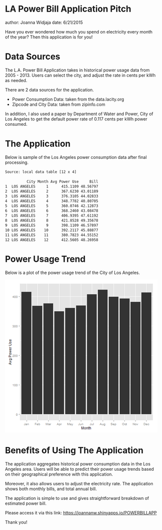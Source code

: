 LA Power Bill Application Pitch
========================================================
author: Joanna Widjaja
date: 6/21/2015

Have you ever wondered how much you spend on electricity every month of the year? 
Then this application is for you!

Data Sources
========================================================
The L.A. Power Bill Application takes in historical power usage data from 2005 - 2013. 
Users can select the city, and adjust the rate in cents per kWh as needed. 

There are 2 data sources for the application. 

- Power Consumption Data: taken from the data.lacity.org
- Zipcode and City Data: taken from zipinfo.com 

In addition, I also used a paper by Department of Water and Power, City of Los Angeles to get the default power rate of 0.117 cents per kWh power consumed. 

The Application
========================================================
Below is sample of the Los Angeles power consumption data after final processing.

```
Source: local data table [12 x 4]

          City Month Avg Power Use     Bill
1  LOS ANGELES     1      415.1109 48.56797
2  LOS ANGELES     2      367.6230 43.01189
3  LOS ANGELES     3      376.3105 44.02833
4  LOS ANGELES     4      348.7782 40.80705
5  LOS ANGELES     5      360.0746 42.12873
6  LOS ANGELES     6      368.2460 43.08478
7  LOS ANGELES     7      406.9395 47.61192
8  LOS ANGELES     8      421.8528 49.35678
9  LOS ANGELES     9      398.1109 46.57897
10 LOS ANGELES    10      392.2117 45.88877
11 LOS ANGELES    11      380.7823 44.55152
12 LOS ANGELES    12      412.5605 48.26958
```

Power Usage Trend
========================================================
Below is a plot of the power usage trend of the City of Los Angeles.

![plot of chunk unnamed-chunk-2](la_power_bill-figure/unnamed-chunk-2-1.png) 

Benefits of Using The Application
========================================================
The application aggregates historical power consumption data in the Los Angeles area. Users will be able to predict their power usage trends based on their geographical preference with this application. 

Moreover, it also allows users to adjust the electricity rate. The application shows both monthly bills, and total annual bill.

The application is simple to use and gives straightforward breakdown of estimated power bill.

Please access it via this link: https://joannanw.shinyapps.io/POWERBILLAPP

Thank you!


